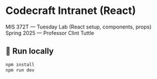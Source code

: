 # Codecraft Intranet (React)

MIS 372T — Tuesday Lab (React setup, components, props)  
Spring 2025 — Professor Clint Tuttle

## 🚀 Run locally
```bash
npm install
npm run dev
